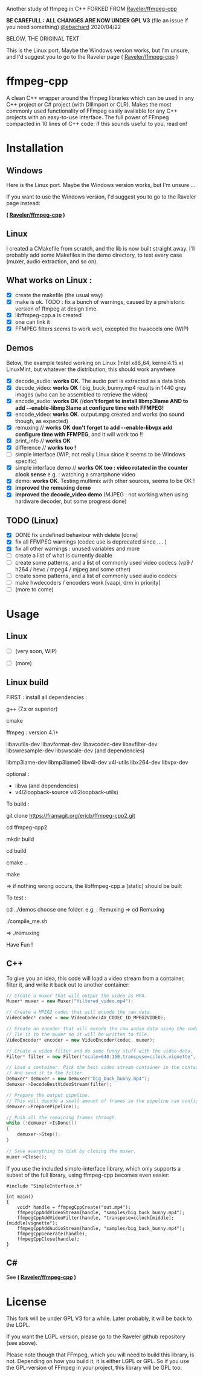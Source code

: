 Another study of ffmpeg in C++  FORKED FROM [Raveler/ffmpeg-cpp](https://github.com/Raveler/ffmpeg-cpp)

**BE CAREFULL : ALL CHANGES ARE NOW UNDER GPL V3** (file an issue if you need something) [@ebachard](https://github.com/ebachard) 2020/04/22


BELOW, THE ORIGINAL TEXT


This is the Linux port. Maybe the Windows version works, but I'm unsure, and I'd suggest you to go to the Raveler page ( [Raveler/ffmpeg-cpp](https://github.com/Raveler/ffmpeg-cpp) )


# ffmpeg-cpp
A clean C++ wrapper around the ffmpeg libraries which can be used in any C++ project or C# project (with DllImport or CLR). Makes the most commonly used functionality of FFmpeg easily available for any C++ projects with an easy-to-use interface. The full power of FFmpeg compacted in 10 lines of C++ code: if this sounds useful to you, read on!

# Installation

## Windows

Here is the Linux port. Maybe the Windows version works, but I'm unsure ...

If you want to use the Windows version, I'd suggest you to go to the Raveler page instead:

 **( [Raveler/ffmpeg-cpp](https://github.com/Raveler/ffmpeg-cpp) )**


## Linux

I created a CMakefile from scratch, and the lib is now built straight away. I'll probably add some Makefiles in the demo directory, to test every case (muxer, audio extraction, and so on).

## What works on Linux :
- [x] create the makefile (the usual way)
- [x] make is ok. TODO : fix a bunch of warnings, caused by a prehistoric version of ffmpeg at design time.
- [x] libffmpeg-cpp.a is created
- [x] one can link it
- [x] FFMPEG filters seems to work well, excepted the hwaccels one (WIP)

## Demos

Below, the example tested working on Linux (Intel x86_64, kernel4.15.x) LinuxMint, but whatever the distribution, this should work anywhere

- [x] decode_audio: **works OK**. The audio part is extracted as a data blob.
- [x] decode_video: **works OK** ! big_buck_bunny.mp4 results in 1440 grey images (who can be assembled to retrieve the video)
- [x] encode_audio: **works OK** //**don't forget to install libmp3lame AND to add --enable-libmp3lame at configure time with FFMPEG!**
- [x] encode_video: **works OK**. output.mpg created and works (no sound though, as expected)
- [x] remuxing // **works OK** **don't forget to add --enable-libvpx add configure time with FFMPEG**, and it will work too !!
- [x] print_info  //  **works OK**
- [x] difference //  **works too !**
- [ ] simple interface (WIP, not really Linux since it seems to be Windows specific)
- [x] simple interface demo // **works OK too : video rotated in the counter clock sense**  e.g. : watching a smartphone video
- [x] demo: **works OK**. Testing multimix with other sources, seems to be OK !
- [x] **improved the remuxing demo**
- [x] **improved the decode_video demo**  (MJPEG : not working when using hardware decoder, but some progress done)

## TODO (Linux)

- [x] DONE fix undefined behaviour with delete [done]
- [x] fix all FFMPEG warnings (codec use is deprecated since .... )
- [x] fix all other warnings : unused variables and more
- [ ] create a list of what is currently doable
- [ ] create some patterns, and a list of commonly used video codecs (vp9 / h264 / hevc / mpeg4 / mjpeg and some other)
- [ ] create some patterns, and a list of commonly used audio codecs
- [ ] make hwdecoders / encoders work [vaapi, drm in priority]
- [ ] (more to come)
# Usage 

## Linux

- [ ] (very soon, WIP)
- [ ] (more)


##  Linux build


FIRST : install all dependencies : 

g++ (7.x or superior)

cmake

ffmpeg : version 4.1+

libavutils-dev libavformat-dev libavcodec-dev libavfilter-dev libswresample-dev libswscale-dev (and dependencies)

libmp3lame-dev libmp3lame0 libv4l-dev v4l-utils libx264-dev libvpx-dev



optional : 

- libva (and dependencies)
- v4l2loopback-source  v4l2loopback-utils)

To build :

git clone https://framagit.org/ericb/ffmpeg-cpp2.git

cd ffmpeg-cpp2

mkdir build

cd build

cmake ..

make

=> if nothing wrong occurs, the libffmpeg-cpp.a (static) should be built

To test :

cd ../demos
choose one folder. e.g. : Remuxing  => cd Remuxing

./compile_me.sh

=> ./remuxing 

Have Fun !





## C++

To give you an idea, this code will load a video stream from a container, filter it, and write it back out to another container:

```C++
// Create a muxer that will output the video as MP4.
Muxer* muxer = new Muxer("filtered_video.mp4");

// Create a MPEG2 codec that will encode the raw data.
VideoCodec* codec = new VideoCodec(AV_CODEC_ID_MPEG2VIDEO);

// Create an encoder that will encode the raw audio data using the codec specified above.
// Tie it to the muxer so it will be written to file.
VideoEncoder* encoder = new VideoEncoder(codec, muxer);

// Create a video filter and do some funny stuff with the video data.
Filter* filter = new Filter("scale=640:150,transpose=cclock,vignette", encoder);

// Load a container. Pick the best video stream container in the container
// And send it to the filter.
Demuxer* demuxer = new Demuxer("big_buck_bunny.mp4");
demuxer->DecodeBestVideoStream(filter);

// Prepare the output pipeline.
// This will decode a small amount of frames so the pipeline can configure itself.
demuxer->PreparePipeline();

// Push all the remaining frames through.
while (!demuxer->IsDone())
{
	demuxer->Step();
}
		
// Save everything to disk by closing the muxer.
muxer->Close();
```

If you use the included simple-interface library, which only supports a subset of the full library, using ffmpeg-cpp becomes even easier:

```
#include "SimpleInterface.h"

int main()
{
	void* handle = ffmpegCppCreate("out.mp4");
	ffmpegCppAddVideoStream(handle, "samples/big_buck_bunny.mp4");
	ffmpegCppAddVideoFilter(handle, "transpose=cclock[middle];[middle]vignette");
	ffmpegCppAddAudioStream(handle, "samples/big_buck_bunny.mp4");
	ffmpegCppGenerate(handle);
	ffmpegCppClose(handle);
}
```

## C\#

See   **( [Raveler/ffmpeg-cpp](https://github.com/Raveler/ffmpeg-cpp) )**



# License

This fork will be under GPL V3 for a while. Later probably, it will be back to the LGPL.

If you want the LGPL version, please go to the Raveler github repository (see above).

Please note though that FFmpeg, which you will need to build this library, is not. Depending on how you build it, it is either LGPL or GPL. So if you use the GPL-version of FFmpeg in your project, this library will be GPL too.
